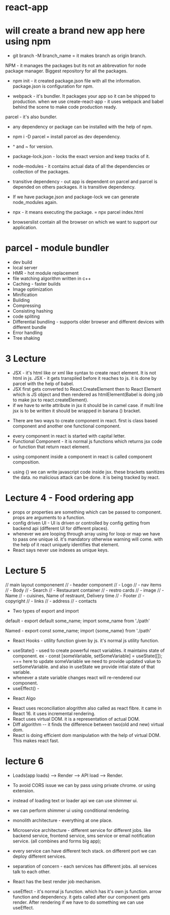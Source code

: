 # react-app

# will create a brand new app here using npm

- git branch -M branch_name = it makes branch as origin branch.

NPM - it manages the packages but its not an abbrevation for node package manager. Biggest repository for all the packages.

- npm init - it created package.json file with all the information. package.json is configuration for npm.

- webpack - it's bundler. It packages your app so it can be shipped to production.
  when we use create-react-app - it uses webpack and babel behind the scene to make code production ready.

parcel - it's also bundler.

- any dependency or package can be installed with the help of npm.
- npm i -D parcel = install parcel as dev dependency.

- ^ and ~ for version.

- package-lock.json - locks the exact version and keep tracks of it.
- node-modules - it contains actual data of all the dependencies or collection of the packages.
- transitive dependency - out app is dependent on parcel and parcel is depended on others packages. it is transitive dependency.
- If we have package.json and package-lock we can generate node_modules again.
- npx - it means executing the package. = npx parcel index.html
- browserslist contain all the browser on which we want to support our application.

# parcel - module bundler

- dev build
- local server
- HMR - hot module replacement
- file watching algorithm written in c++
- Caching - faster builds
- Image optimization
- Minification
- Building
- Compressing
- Consisting hashing
- code spliting
- Differential bundling - supports older browser and different devices with different bundle
- Error handling
- Tree shaking

# 3 Lecture

- JSX - it's html like or xml like syntax to create react element. It is not html in js.
  JSX - it gets transpiled before it reaches to js. it is done by parcel with the help of babel.
- JSX first gets converted to React.CreateElement then to React Element which is JS object and then rendered as htmlElement(Babel is doing job to make jsx to react.createElement).
- if we have to write attribute in jsx it should be in camel case. if multi line jsx is to be written it should be wrapped in banana () bracket.

* There are two ways to create component in react. first is class based component and another one functional component.

- every component in react is started with capital letter.
- Functional Component - it is normal js functions which returns jsx code or function that return react element.

* using component inside a component in react is called component composition.

- using {} we can write javascript code inside jsx. these brackets sanitizes the data. no malicious attack can be done. it is being tracked by react.

# Lecture 4 - Food ordering app

- props or properties are something which can be passed to component. props are arguments to a function.
- config driven UI - UI is driven or controlled by config getting from backend api (different UI for different places).
- whenever we are looping through array using for loop or map we have to pass one unique id. it's mandatory otherwise warning will come. with the help of it react uniquely identifies that element.
- React says never use indexes as unique keys.

# Lecture 5

// main layout componenent
// - header component
// - Logo
// - nav items
// - Body
// - Search
// - Restaurant container
// - restro cards
// - image
// - Name
// - cuisines, Name of restraunt, Delivery time
// - Footer
// - copyright
// - links
// - address
// - contacts

- Two types of export and import

default - export default some_name;
import some_name from './path'

Named - export const some_name;
import {some_name} from './path'

- React Hooks - utility function given by js. it's normal js utility function.

* useState() - used to create powerful react variables. it maintains state of component.
  ex - const [someVariable, setSomeVariable] = useState([]); === here to update someVariable we need to provide updated value to setSomeVariable. and also in useState we provide intial state of that variable.
* whenever a state variable changes react will re-rendered our component.
* useEffect() -

- React Algo

* React uses reconciliation alogrithm also called as react fibre. it came in React 16. it uses incremental rendering.
* React uses virtual DOM. it is a representation of actual DOM.
* Diff algorithm -- it finds the difference between two(old and new) virtual dom.
* React is doing efficient dom manipulation with the help of virtual DOM. This makes react fast.

# lecture 6

* Loads(app loads) --> Render --> API load --> Render.
* To avoid CORS issue we can by pass using private chrome. or using extension.
* instead of loading text or loader api we can use shimmer ui. 
* we can perform shimmer ui using conditional rendering.
* monolith architecture - everything at one place.
* Microservice architecture - different service for different jobs. like backend service, frontend service,
sms service or email notification service. (all combines and forms big app);
* every service can have different tech stack. on different port we can deploy different services.

* separation of concern - each services has different jobs. all services talk to each other.
* React has the best render job mechanism.
* useEffect - it's normal js function. which has it's own js function. arrow function and dependency. it gets
called after our component gets render. After rendering if we have to do something we can use useEffect.